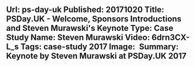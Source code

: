 Url: ps-day-uk
Published: 20171020
Title: PSDay.UK - Welcome, Sponsors Introductions and Steven Murawski's Keynote
Type: Case Study
Name: Steven Murawski
Video: 6drn3CX-L_s
Tags: case-study 2017
Image: <img class="lazy" src="data:image/gif;base64,R0lGODlhAQABAIAAAAAAAP///yH5BAEAAAAALAAAAAABAAEAAAIBRAA7" data-src="/content/images/videos/ps-day-uk.jpg" alt="PSDay.UK - Welcome, Sponsors Introductions and Steven Murawski's Keynote" title="PSDay.UK - Welcome, Sponsors Introductions and Steven Murawski's Keynote" />
Summary: Keynote by Steven Murawski at PSDay.UK 2017
---